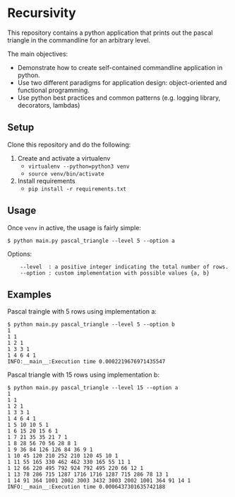 # Recursivity

This repository contains a python application that prints out the pascal triangle in the commandline for an arbitrary level. 

The main objectives: 

* Demonstrate how to create self-contained commandline application in python. 
* Use two different paradigms for application design: object-oriented and functional programming. 
* Use python best practices and common patterns (e.g. logging library, decorators, lambdas)

## Setup

Clone this repository and do the following:

1. Create and activate a virtualenv
    * `virtualenv --python=python3 venv`
    * `source venv/bin/activate`
1. Install requirements
    * `pip install -r requirements.txt`

## Usage

Once `venv` in active, the usage is fairly simple: 

```commandline
$ python main.py pascal_triangle --level 5 --option a
```

Options: 

```text
    --level  : a positive integer indicating the total number of rows. 
    --option : custom implementation with possible values {a, b}
```

## Examples

Pascal traingle with 5 rows using implementation a:

```text
$ python main.py pascal_triangle --level 5 --option b
1
1 1
1 2 1
1 3 3 1
1 4 6 4 1
INFO:__main__:Execution time 0.0002219676971435547
```

Pascal triangle with 15 rows using implementation b: 

```text
$ python main.py pascal_triangle --level 15 --option a
1
1 1
1 2 1
1 3 3 1
1 4 6 4 1
1 5 10 10 5 1
1 6 15 20 15 6 1
1 7 21 35 35 21 7 1
1 8 28 56 70 56 28 8 1
1 9 36 84 126 126 84 36 9 1
1 10 45 120 210 252 210 120 45 10 1
1 11 55 165 330 462 462 330 165 55 11 1
1 12 66 220 495 792 924 792 495 220 66 12 1
1 13 78 286 715 1287 1716 1716 1287 715 286 78 13 1
1 14 91 364 1001 2002 3003 3432 3003 2002 1001 364 91 14 1
INFO:__main__:Execution time 0.0006437301635742188
```
